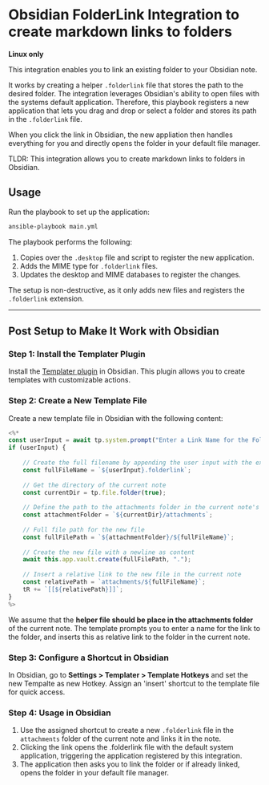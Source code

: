 # Obsidian FolderLink Integration to create markdown links to folders

**Linux only**

This integration enables you to link an existing folder to your Obsidian note.

It works by creating a helper `.folderlink` file that stores the path to the desired folder. The integration leverages Obsidian's ability to open files with the systems default application. Therefore, this playbook registers a new application that lets you drag and drop or select a folder and stores its path in the `.folderlink` file. 

When you click the link in Obsidian, the new appliation then handles everything for you and directly opens the folder in your default file manager.

TLDR: This integration allows you to create markdown links to folders in Obsidian.

## Usage

Run the playbook to set up the application:

```bash
ansible-playbook main.yml
```

The playbook performs the following:
1. Copies over the `.desktop` file and script to register the new application.
2. Adds the MIME type for `.folderlink` files.
3. Updates the desktop and MIME databases to register the changes.

The setup is non-destructive, as it only adds new files and registers the `.folderlink` extension.

---

## Post Setup to Make It Work with Obsidian

### Step 1: Install the Templater Plugin

Install the [Templater plugin](https://github.com/SilentVoid13/Templater) in Obsidian. This plugin allows you to create templates with customizable actions.

### Step 2: Create a New Template File

Create a new template file in Obsidian with the following content:

```javascript
<%*
const userInput = await tp.system.prompt("Enter a Link Name for the Folder Link");
if (userInput) {
    
    // Create the full filename by appending the user input with the extension
    const fullFileName = `${userInput}.folderlink`;
    
    // Get the directory of the current note
    const currentDir = tp.file.folder(true);
    
    // Define the path to the attachments folder in the current note's directory
    const attachmentFolder = `${currentDir}/attachments`;
    
    // Full file path for the new file
    const fullFilePath = `${attachmentFolder}/${fullFileName}`;
    
    // Create the new file with a newline as content
    await this.app.vault.create(fullFilePath, ".");
    
    // Insert a relative link to the new file in the current note
    const relativePath = `attachments/${fullFileName}`;
    tR += `[[${relativePath}]]`;
}
%>
```

We assume that the **helper file should be place in the attachments folder** of the current note. The template prompts you to enter a name for the link to the folder, and inserts this as relative link to the folder in the current note.

### Step 3: Configure a Shortcut in Obsidian

In Obsidian, go to **Settings > Templater > Template Hotkeys** and set the new Tempalte as new Hotkey. Assign an 'insert' shortcut to the template file for quick access.

### Step 4: Usage in Obsidian

1. Use the assigned shortcut to create a new `.folderlink` file in the `attachments` folder of the current note and links it in the note.
2. Clicking the link opens the .folderlink file with the default system application, triggering the application registered by this integration.
3. The application then asks you to link the folder or if already linked, opens the folder in your default file manager.